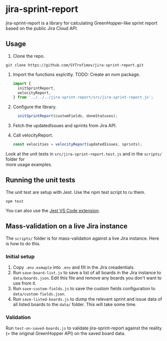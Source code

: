 # jira-sprint-report

jira-sprint-report is a library for calculating GreenHopper-like sprint report based on the public Jira Cloud API.

## Usage

1. Clone the repo.

```shell
git clone https://github.com/SYTrofimov/jira-sprint-report.git
```

1. Import the functions explcitly. TODO: Create an nvm package.

   ```JavaScript
   import {
     initSprintReport,
     velocityReport,
   } from '../../../jira-sprint-report/src/jira-sprint-report.js';
   ```

1. Configure the library.

   ```JavaScript
     initSprintReport(customFields, doneStatuses);
   ```

1. Fetch the updatedIssues and sprints from Jira API.

1. Call velocityReport.

   ```JavaScript
   const velocities = velocityReport(updatedIssues, sprints);
   ```

Look at the unit tests in `src/jira-sprint-report.test.js` and in the `scripts/` folder for  
more usage examples.

## Running the unit tests

The unit test are setup with Jest. Use the npm test script to ru them.

```shell
npm test
```

You can also use the [Jest VS Code extension](https://marketplace.visualstudio.com/items?itemName=Orta.vscode-jest).

## Mass-validation on a live Jira instance

The `scripts/` folder is for mass-validation against a live Jira instance. Here is how to do this.

### Initial setup

1. Copy `.env.exmaple` into `.env` and fill in the Jira creadentials.
1. Run `save-board-list.js` to save a list of all boards in the Jira instance to `data/boards.json`. Edit this file and remove any boards you don't want to use from it.
1. Run `save-custom-fields.js` to save the custom fields configuration to `data/custom-fields.json`.
1. Run `save-listed-boards.js` to dump the relevant sprint and issue data of all listed boards to the `data/` folder. This will take some time.

### Validation

Run `test-on-saved-boards.js` to validate jira-sprint-report against the reality (= the original GreenHopper API) on the saved board data.

